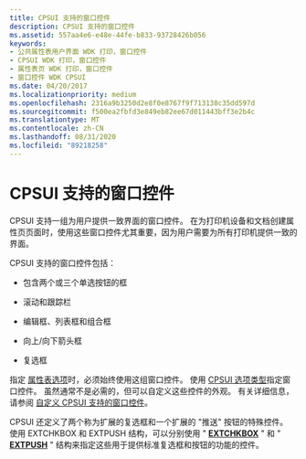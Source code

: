 ```yaml
---
title: CPSUI 支持的窗口控件
description: CPSUI 支持的窗口控件
ms.assetid: 557aa4e6-e48e-44fe-b833-93728426b056
keywords:
- 公共属性表用户界面 WDK 打印，窗口控件
- CPSUI WDK 打印，窗口控件
- 属性表页 WDK 打印，窗口控件
- 窗口控件 WDK CPSUI
ms.date: 04/20/2017
ms.localizationpriority: medium
ms.openlocfilehash: 2316a9b3250d2e8f0e8767f9f713138c35dd597d
ms.sourcegitcommit: f500ea2fbfd3e849eb82ee67d011443bff3e2b4c
ms.translationtype: MT
ms.contentlocale: zh-CN
ms.lasthandoff: 08/31/2020
ms.locfileid: "89218258"
---
```

# <a name="cpsui-supported-window-controls"></a>CPSUI 支持的窗口控件





CPSUI 支持一组为用户提供一致界面的窗口控件。 在为打印机设备和文档创建属性页页面时，使用这些窗口控件尤其重要，因为用户需要为所有打印机提供一致的界面。

CPSUI 支持的窗口控件包括：

-   包含两个或三个单选按钮的框

-   滚动和跟踪栏

-   编辑框、列表框和组合框

-   向上/向下箭头框

-   复选框

指定 [属性表选项](property-sheet-options.md)时，必须始终使用这组窗口控件。 使用 [CPSUI 选项类型](./cpsui-option-types.md)指定窗口控件。 虽然通常不是必需的，但可以自定义这些控件的外观。 有关详细信息，请参阅 [自定义 CPSUI 支持的窗口控件](customizing-cpsui-supported-window-controls.md)。

CPSUI 还定义了两个称为扩展的复选框和一个扩展的 "推送" 按钮的特殊控件。 使用 EXTCHKBOX 和 EXTPUSH 结构，可以分别使用 " [**EXTCHKBOX**](/windows-hardware/drivers/ddi/compstui/ns-compstui-_extchkbox) " 和 " [**EXTPUSH**](/windows-hardware/drivers/ddi/compstui/ns-compstui-_extpush) " 结构来指定这些用于提供标准复选框和按钮的功能的控件。

 

